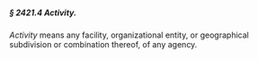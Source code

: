 ##### § 2421.4 Activity. #####

*Activity* means any facility, organizational entity, or geographical subdivision or combination thereof, of any agency.